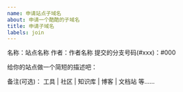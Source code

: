 ```yaml
---
name: 申请站点子域名
about: 申请一个酷酷的子域名
title: 申请子域名
labels: join
---
```


<!--
请按照本模板填写，并阅读申请须知，否则此申请将可能不会被通过。
在提交本 Issues 之前，请确认你已经正确提交 Pull Request
-->

名称：站点名称
作者：作者名称
提交的分支号码(#xxx)：#000

给你的站点做一个简短的描述吧：

备注(可选)： 工具 | 社区 | 知识库 | 博客 | 文档站 等......
